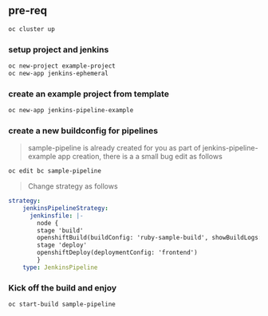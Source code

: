 
## pre-req
```sh
oc cluster up
```

### setup project and jenkins
```sh
oc new-project example-project
oc new-app jenkins-ephemeral
```
### create an example project from template
```sh
oc new-app jenkins-pipeline-example
```

###  create a new buildconfig for pipelines 
>  sample-pipeline is already created for you as part of jenkins-pipeline-example app creation, there is a a small bug edit as follows    

```sh
oc edit bc sample-pipeline
```
> Change strategy as follows   

```yml
strategy:
    jenkinsPipelineStrategy:
      jenkinsfile: |-
        node {
        stage 'build'
        openshiftBuild(buildConfig: 'ruby-sample-build', showBuildLogs: 'true')
        stage 'deploy'
        openshiftDeploy(deploymentConfig: 'frontend')
        }
    type: JenkinsPipeline
```

### Kick off the build and enjoy
```sh
oc start-build sample-pipeline
```
